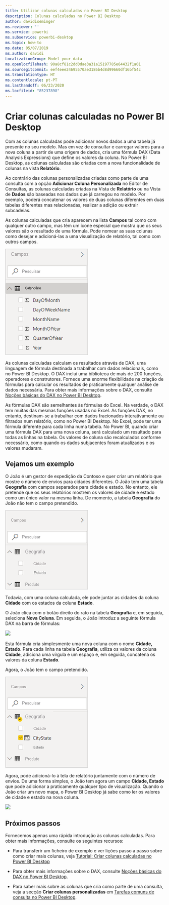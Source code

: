 ```yaml
---
title: Utilizar colunas calculadas no Power BI Desktop
description: Colunas calculadas no Power BI Desktop
author: davidiseminger
ms.reviewer: ''
ms.service: powerbi
ms.subservice: powerbi-desktop
ms.topic: how-to
ms.date: 05/07/2019
ms.author: davidi
LocalizationGroup: Model your data
ms.openlocfilehash: 90a8cf81c2dd0dae3a31a15197785e64432f1a01
ms.sourcegitcommit: eef4eee24695570ae3186b4d8d99660df16bf54c
ms.translationtype: HT
ms.contentlocale: pt-PT
ms.lasthandoff: 06/23/2020
ms.locfileid: "85237898"
---
```

# <a name="create-calculated-columns-in-power-bi-desktop"></a>Criar colunas calculadas no Power BI Desktop
Com as colunas calculadas pode adicionar novos dados a uma tabela já presente no seu modelo. Mas em vez de consultar e carregar valores para a nova coluna a partir de uma origem de dados, cria uma fórmula DAX (Data Analysis Expressions) que define os valores da coluna. No Power BI Desktop, as colunas calculadas são criadas com a nova funcionalidade de colunas na vista **Relatório**.

Ao contrário das colunas personalizadas criadas como parte de uma consulta com a opção **Adicionar Coluna Personalizada** no Editor de Consultas, as colunas calculadas criadas na Vista de **Relatório** ou na Vista de **Dados** são baseadas nos dados que já carregou no modelo. Por exemplo, poderá concatenar os valores de duas colunas diferentes em duas tabelas diferentes mas relacionadas, realizar a adição ou extrair subcadeias.

As colunas calculadas que cria aparecem na lista **Campos** tal como com qualquer outro campo, mas têm um ícone especial que mostra que os seus valores são o resultado de uma fórmula. Pode nomear as suas colunas como desejar e adicioná-las a uma visualização de relatório, tal como com outros campos.

![](media/desktop-calculated-columns/calccolinpbid_fields.png)

As colunas calculadas calculam os resultados através de DAX, uma linguagem de fórmula destinada a trabalhar com dados relacionais, como no Power BI Desktop. O DAX inclui uma biblioteca de mais de 200 funções, operadores e construtores. Fornece uma enorme flexibilidade na criação de fórmulas para calcular os resultados de praticamente qualquer análise de dados necessária. Para obter mais informações sobre o DAX, consulte [Noções básicas do DAX no Power BI Desktop](desktop-quickstart-learn-dax-basics.md).

As fórmulas DAX são semelhantes às fórmulas do Excel. Na verdade, o DAX tem muitas das mesmas funções usadas no Excel. As funções DAX, no entanto, destinam-se a trabalhar com dados fracionados interativamente ou filtrados num relatório, como no Power BI Desktop. No Excel, pode ter uma fórmula diferente para cada linha numa tabela. No Power BI, quando criar uma fórmula DAX para uma nova coluna, será calculado um resultado para todas as linhas na tabela. Os valores de coluna são recalculados conforme necessário, como quando os dados subjacentes foram atualizados e os valores mudaram.

## <a name="lets-look-at-an-example"></a>Vejamos um exemplo
O João é um gestor de expedição da Contoso e quer criar um relatório que mostre o número de envios para cidades diferentes. O João tem uma tabela **Geografia** com campos separados para cidade e estado. No entanto, ele pretende que os seus relatórios mostrem os valores de cidade e estado como um único valor na mesma linha. De momento, a tabela **Geografia** do João não tem o campo pretendido.

![](media/desktop-calculated-columns/calccolinpbid_cityandstatefields.png)

Todavia, com uma coluna calculada, ele pode juntar as cidades da coluna **Cidade** com os estados da coluna **Estado**.

O João clica com o botão direito do rato na tabela **Geografia** e, em seguida, seleciona **Nova Coluna**. Em seguida, o João introduz a seguinte fórmula DAX na barra de fórmulas:

![](media/desktop-calculated-columns/calccolinpbid_formula.png)

Esta fórmula cria simplesmente uma nova coluna com o nome **Cidade, Estado**. Para cada linha na tabela **Geografia**, utiliza os valores da coluna **Cidade**, adiciona uma vírgula e um espaço e, em seguida, concatena os valores da coluna **Estado**.

Agora, o João tem o campo pretendido.

![](media/desktop-calculated-columns/calccolinpbid_citystatefield.png)

Agora, pode adicioná-lo à tela de relatório juntamente com o número de envios. De uma forma simples, o João tem agora um campo **Cidade, Estado** que pode adicionar a praticamente qualquer tipo de visualização. Quando o João criar um novo mapa, o Power BI Desktop já sabe como ler os valores de cidade e estado na nova coluna.

![](media/desktop-calculated-columns/calccolinpbid_citystatemap.png)

## <a name="next-steps"></a>Próximos passos
Fornecemos apenas uma rápida introdução às colunas calculadas. Para obter mais informações, consulte os seguintes recursos:

* Para transferir um ficheiro de exemplo e ver lições passo a passo sobre como criar mais colunas, veja [Tutorial: Criar colunas calculadas no Power BI Desktop](desktop-tutorial-create-calculated-columns.md)

* Para obter mais informações sobre o DAX, consulte [Noções básicas do DAX no Power BI Desktop](desktop-quickstart-learn-dax-basics.md).

* Para saber mais sobre as colunas que cria como parte de uma consulta, veja a secção **Criar colunas personalizadas** em [Tarefas comuns de consulta no Power BI Desktop](desktop-common-query-tasks.md).  

